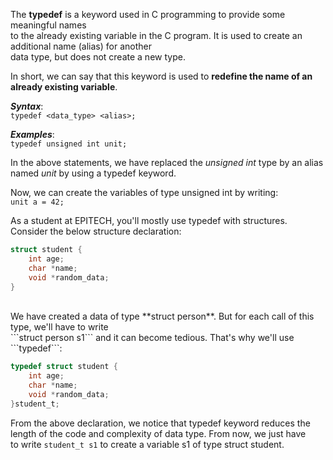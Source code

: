 The **typedef** is a keyword used in C programming to provide some meaningful names<br/>
to the already existing variable in the C program. It is used to create an additional name (alias) for another<br/> 
data type, but does not create a new type.

In short, we can say that this keyword is used to **redefine the name of an already existing variable**.

***Syntax***:<br/>
    ```
    typedef <data_type> <alias>;
    ```
<br/>

***Examples***:<br/>
    ```
    typedef unsigned int unit;
    ```
<br/>

In the above statements, we have replaced the *unsigned int* type by an alias named *unit* by using a typedef keyword.

Now, we can create the variables of type unsigned int by writing:<br/>
    ```
    unit a = 42;
    ```

As a student at EPITECH, you'll mostly use typedef with structures.
Consider the below structure declaration:<br/>

```c
struct student {
    int age;
    char *name;
    void *random_data;
}
```
<br/>
We have created a data of type **struct person**. But for each call of this type, we'll have to write<br/> 
```struct person s1``` and it can become tedious.
That's why we'll use ```typedef```:<br/>

```c
typedef struct student {
    int age;
    char *name;
    void *random_data;
}student_t;
```

From the above declaration, we notice that typedef keyword reduces the length of the code and complexity of data type. From now, we just have<br/>
to write ```student_t s1``` to create a variable s1 of type struct student.